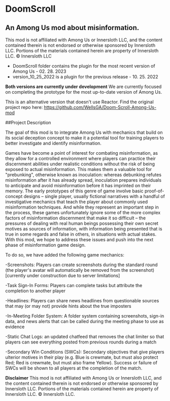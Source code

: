 # DoomScroll
## An Among Us mod about misinformation.

This mod is not affiliated with Among Us or Innersloth LLC, and the content contained therein is not endorsed or otherwise sponsored by Innersloth LLC. Portions of the materials contained herein are property of Innersloth LLC. © Innersloth LLC

- DoomScroll folder contains the plugin for the most recent version of Among Us - 02. 28. 2023
- version_10_25_2022 is a plugin for the previous release - 10. 25. 2022

__Both versions are currently under development__
We are currently focused on completing the prototype for the most up-to-date version of Among Us.
 
This is an alternative version that doesn't use Reactor.
Find the original project repo here: https://github.com/WellsGA/Doom-Scroll-Among-Us-mod

##Project Description

The goal of this mod is to integrate Among Us with mechanics that build on its social deception concept to make it a potential tool for training players to better investigate and identify misinformation. 

Games have become a point of interest for combating misinformation, as they allow for a controlled environment where players can practice their discernment abilities under realistic conditions without the risk of being exposed to actual misinformation. This makes them a valuable tool for "prebunking", otherwise known as inoculation: whereas debunking refutes misinformation after it has already spread, inoculation prepares individuals to anticipate and avoid misinformation before it has imprinted on their memory. The early prototypes of this genre of game involve basic proof-of-concept designs – single player, usually fictional narratives with a handful of investigative mechanics that teach the player about commonly used misinformation techniques. And while they represent an important step in the process, these games unfortunately ignore some of the more complex factors of misinformation discernment that make it so difficult – the pressures of dealing with real human beings possessing their own secret motives as sources of information, with information being presented that is true in some regards and false in others, in situations with actual stakes. With this mod, we hope to address these issues and push into the next phase of misinformation game design.

To do so, we have added the following game mechanics:

-Screenshots: Players can create screenshots during the standard round (the player's avatar will automatically be removed from the screenshot) [currently under construction due to server limitations]

-Task Sign-In Forms: Players can complete tasks but attribute the completion to another player

-Headlines: Players can share news headlines from questionable sources that may (or may not) provide hints about the true imposters

-In-Meeting Folder System: A folder system containing screenshots, sign-in data, and news alerts that can be called during the meeting phase to use as evidence

-Static Chat Logs: an updated chatfeed that removes the chat limiter so that players can see everything posted from previous rounds during a match

-Secondary Win Conditions (SWCs): Secondary objectives that give players ulterior motives in their play (e.g. Blue is crewmate, but must also protect Red; Red is crewmate, but must also frame Yellow). Success or failure of SWCs will be shown to all players at the completion of the match.


__Disclaimer__
This mod is not affiliated with Among Us or Innersloth LLC, and the content contained therein is not endorsed or otherwise sponsored by Innersloth LLC. Portions of the materials contained herein are property of Innersloth LLC. © Innersloth LLC.
